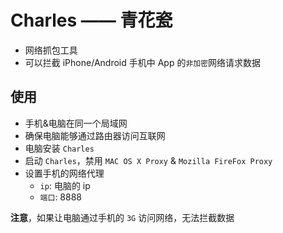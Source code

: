 # Charles —— 青花瓷

* 网络抓包工具
* 可以拦截 iPhone/Android 手机中 App 的`非加密`网络请求数据

## 使用

* 手机&电脑在同一个局域网
* 确保电脑能够通过路由器访问互联网
* 电脑安装 `Charles`
* 启动 `Charles`，禁用 `MAC OS X Proxy` & `Mozilla FireFox Proxy`
* 设置手机的网络代理
    * `ip`: 电脑的 ip
    * `端口`: 8888

**注意**，如果让电脑通过手机的 `3G` 访问网络，无法拦截数据
